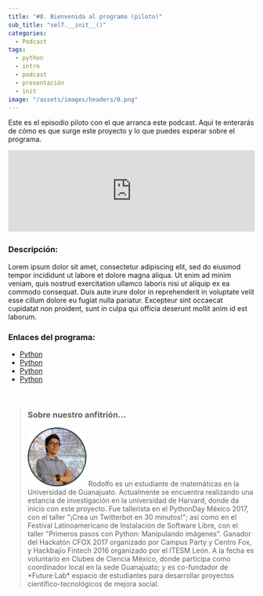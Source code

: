 ```yaml
---
title: "#0. Bienvenida al programa (piloto)"
sub_title: "self.__init__()"
categories:
  - Podcast
tags:
  - python
  - intro
  - podcast
  - presentación
  - init
image: "/assets/images/headers/0.png"
---
```


Este es el episodio piloto con el que arranca este podcast. Aquí te enterarás de cómo es que surge este proyecto y lo que puedes esperar sobre el programa.

<iframe width="100%" height="166" scrolling="no" frameborder="no" src="https://w.soundcloud.com/player/?url=https%3A//api.soundcloud.com/tracks/180729095&amp;color=00aabb&amp;auto_play=true&amp;hide_related=false&amp;show_comments=true&amp;show_user=true&amp;show_reposts=false"></iframe><br/>


### Descripción:

Lorem ipsum dolor sit amet, consectetur adipiscing elit, sed do eiusmod tempor incididunt ut labore et dolore magna aliqua. Ut enim ad minim veniam, quis nostrud exercitation ullamco laboris nisi ut aliquip ex ea commodo consequat. Duis aute irure dolor in reprehenderit in voluptate velit esse cillum dolore eu fugiat nulla pariatur. Excepteur sint occaecat cupidatat non proident, sunt in culpa qui officia deserunt mollit anim id est laborum.<br/>


### Enlaces del programa:

* [Python](https://www.python.org/)
* [Python](https://www.python.org/)
* [Python](https://www.python.org/)
* [Python](https://www.python.org/)
<br/>

> ### Sobre nuestro anfitrión...
> <img src="/assets/images/guests/me.png" class="align-left" width="120px">
> Rodolfo es un estudiante de matemáticas en la Universidad de Guanajuato. Actualmente se encuentra realizando una estancia de investigación en la universidad de Harvard, donde da inicio con este proyecto. Fue tallerista en el PythonDay México 2017, con el taller "¡Crea un Twitterbot en 30 minutos!"; así como en el Festival Latinoamericano de Instalación de Software Libre, con el taller "Primeros pasos con Python: Manipulando imágenes". Ganador del Hackatón CFOX 2017 organizado por Campus Party y Centro Fox, y Hackbajío Fintech 2016 organizado por el ITESM León. A la fecha es voluntario en Clubes de Ciencia México, donde participa como coordinador local en la sede Guanajuato; y es co-fundador de *Future·Lab* espacio de estudiantes para desarrollar proyectos científico-tecnológicos de mejora social.
